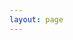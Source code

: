 ```yaml
---
layout: page
---
```

<script setup>
import {
  VPTeamPage,
  VPTeamPageTitle,
  VPTeamMembers,
  VPTeamPageSection
} from 'vitepress/theme'

const coreMembers = [
  {
    avatar: '/mingze.jpg',
    name: '茗泽',
    title: '服主',
    links: [
      { icon: 'maildotru', link: 'mailto:1337679717@qq.com' }
    ]
  },
  {
    avatar: '/yaoning.png',
    name: '药宁',
    title: 'UP主',
    links: [
      { icon: 'bilibili', link: 'https://space.bilibili.com/2128068100?spm_id_from=333.337.0.0' },
      { icon: 'maildotru', link: 'mailto:1359174292@qq.com' }
    ]
  },
  {
    avatar: '/canglang.jpg',
    name: '沧浪',
    title: '服务器后台配置文件管理',
    links: [
      { icon: 'maildotru', link: 'mailto:930941666@qq.com' }
    ]
  },
  {
    avatar: '/muxi.jpg',
    name: '慕曦',
    title: '服务器内部事件管理',
    links: [
      { icon: 'maildotru', link: 'mailto:1542539885@qq.com' }
    ]
  },
  {
    avatar: '/zhouzhou.jpg',
    name: '周周',
    title: '服务器内部事件管理',
    links: [
      { icon: 'maildotru', link: 'mailto:3434792375@qq.com' }
    ]
  },
  {
    avatar: '/apt.jpg',
    name: 'APT INSTALL',
    title: '服务器文档管理/内部事件管理',
    links: [
      { icon: 'maildotru', link: 'mailto:rain_187103@outlook.com' }
    ]
  },
]
const qq = [
  {
    avatar: '/荔枝.jpg',
    name: '荔枝蛋糕',
    title: '群聊管理员',
    links: [

    ]
  },
  {
    avatar: '/duyu.jpg',
    name: '杜豫isih',
    title: '群聊管理员',
    links: [

    ]
  },
  {
    avatar: '/xiaokai.jpg',
    name: '小凯不吃牛肉',
    title: '不吃牛肉',
    links: [

    ]
  },
  {
    avatar: '/白菜.jpg',
    name: '白菜する',
    title: '药政王',
    links: [

    ]
  },
  {
    avatar: '/尘世.jpg',
    name: '尘世乱游',
    title: '试药员',
    links: [

    ]
  },
  {
    avatar: '/枫.jpg',
    name: '枫杺デス',
    title: '群聊管理员',
    links: [

    ]
  },
  {
    avatar: '/xiangyi.jpg',
    name: '相依为命',
    title: '群聊管理员',
    links: [

    ]
  },
  {
    avatar: '/时鲤.jpg',
    name: '时理',
    title: '惨中人',
    links: [

    ]
  },
  {
    avatar: '/AAA.jpg',
    name: 'AAA异世界兽耳娘批发商',
    title: '武神之刃',
    links: [

    ]
  },
  {
    avatar: '/DD.jpg',
    name: 'Dd～',
    title: '药房老板',
    links: [

    ]
  },
  {
    avatar: '/star.jpg',
    name: '星河璀璨',
    title: '星河不可及',
    links: [

    ]
  },
  {
    avatar: '/zero.jpg',
    name: '归零之歌',
    title: '归零砭坊',
    links: [

    ]
  },
]
const partners = [
  {
    avatar: '/vitepress-logo-large.svg',
    name: 'VitePress',
    title: '网站框架',
    links: [
      { icon: 'github', link: 'https://github.com/vuejs/vitepress' },
      { icon: 'maildotru', link: 'https://vitepress.dev/zh/' }
    ]
  },
    {
    avatar: '/gxdelogo.png',
    name: 'GXDE OS',
    title: '网页模板参考',
    links: [
      { icon: 'vitepress', link: 'https://www.gxde.top/' },
      { icon: 'gitee', link: 'https://gitee.com/GXDE-OS' },
      { icon: 'github', link: 'https://github.com/GXDE-OS' }
    ]
  },
]
</script>

<VPTeamPage>
  <VPTeamPageTitle>
    <template #title>管理团队</template>
    <template #lead>感谢他们的贡献与服务。</template>
  </VPTeamPageTitle>
  <VPTeamMembers size="medium" :members="coreMembers" />
    <VPTeamPageSection>
    <template #title>Q群管理员</template>
    <template #lead>群抽象大师</template>
    <template #members>
      <VPTeamMembers size="small" :members="qq" />
    </template>
  </VPTeamPageSection>
  <VPTeamPageSection>
    <template #title>特别鸣谢</template>
    <template #lead>...</template>
    <template #members>
      <VPTeamMembers size="small" :members="partners" />
    </template>
  </VPTeamPageSection>
</VPTeamPage>

<!-- <style src="/.vitepress/theme/ProfileCard.css"></style>
<div class="linkcard">
  <a href="https://vitepress.yiov.top/" target="_blank">
    <p class="description">茗泽<br><span>职务：服主</span><br><span>职务：服主</span></p>
    <div class="logo">
        <img alt="Logo" width="70px" height="70px" src="https://sm.ms/image/g4LrTQwGNzF9ekR" />
    </div>
  </a>
</div> 别删这段，不然以后不好调用，这段是卡片链接-->
<!--https://icon-sets.iconify.design/simple-icons/?keyword=sim vitepress默认图标库-->